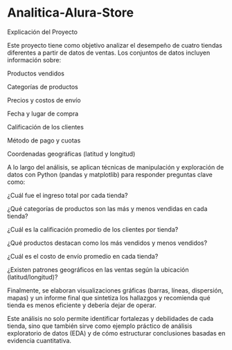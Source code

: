 # Analitica-Alura-Store
Explicación del Proyecto

Este proyecto tiene como objetivo analizar el desempeño de cuatro tiendas diferentes a partir de datos de ventas.
Los conjuntos de datos incluyen información sobre:

Productos vendidos

Categorías de productos

Precios y costos de envío

Fecha y lugar de compra

Calificación de los clientes

Método de pago y cuotas

Coordenadas geográficas (latitud y longitud)

A lo largo del análisis, se aplican técnicas de manipulación y exploración de datos con Python (pandas y matplotlib) para responder preguntas clave como:

¿Cuál fue el ingreso total por cada tienda?

¿Qué categorías de productos son las más y menos vendidas en cada tienda?

¿Cuál es la calificación promedio de los clientes por tienda?

¿Qué productos destacan como los más vendidos y menos vendidos?

¿Cuál es el costo de envío promedio en cada tienda?

¿Existen patrones geográficos en las ventas según la ubicación (latitud/longitud)?

Finalmente, se elaboran visualizaciones gráficas (barras, líneas, dispersión, mapas) y un informe final que sintetiza los hallazgos y recomienda qué tienda es menos eficiente y debería dejar de operar.

Este análisis no solo permite identificar fortalezas y debilidades de cada tienda, sino que también sirve como ejemplo práctico de análisis exploratorio de datos (EDA) y de cómo estructurar conclusiones basadas en evidencia cuantitativa.
